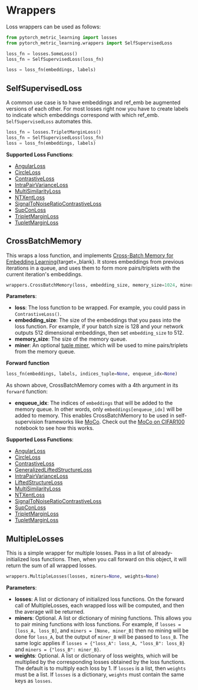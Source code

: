 # Wrappers
Loss wrappers can be used as follows:

```python
from pytorch_metric_learning import losses
from pytorch_metric_learning.wrappers import SelfSupervisedLoss

loss_fn = losses.SomeLoss()
loss_fn = SelfSupervisedLoss(loss_fn)

loss = loss_fn(embeddings, labels)
```

## SelfSupervisedLoss

A common use case is to have embeddings and ref_emb be augmented versions of each other. For most losses right now you have to create labels to indicate which embeddings correspond with which ref_emb. `SelfSupervisedLoss` automates this.

```python
loss_fn = losses.TripletMarginLoss()
loss_fn = SelfSupervisedLoss(loss_fn)
loss = loss_fn(embeddings, labels)
```

**Supported Loss Functions**:
 - [AngularLoss](losses.md#AngularLoss)
 - [CircleLoss](losses.md#CircleLoss)
 - [ContrastiveLoss](losses.md#ContrastiveLoss)
 - [IntraPairVarianceLoss](losses.md#IntraPairVarianceLoss)
 - [MultiSimilarityLoss](losses.md#MultiSimilarityLoss)
 - [NTXentLoss](losses.md#NTXentLoss)
 - [SignalToNoiseRatioContrastiveLoss](losses.md#SignalToNoiseRatioContrastiveLoss)
 - [SupConLoss](losses.md#SupConLoss)
 - [TripletMarginLoss](losses.md#TripletMarginLoss)
 - [TupletMarginLoss](losses.md#TupletMarginLoss)

## CrossBatchMemory 
This wraps a loss function, and implements [Cross-Batch Memory for Embedding Learning](https://arxiv.org/pdf/1912.06798.pdf){target=_blank}. It stores embeddings from previous iterations in a queue, and uses them to form more pairs/triplets with the current iteration's embeddings.

```python
wrappers.CrossBatchMemory(loss, embedding_size, memory_size=1024, miner=None)
```

**Parameters**:

* **loss**: The loss function to be wrapped. For example, you could pass in ```ContrastiveLoss()```.
* **embedding_size**: The size of the embeddings that you pass into the loss function. For example, if your batch size is 128 and your network outputs 512 dimensional embeddings, then set ```embedding_size``` to 512.
* **memory_size**: The size of the memory queue.
* **miner**: An optional [tuple miner](miners.md), which will be used to mine pairs/triplets from the memory queue.

**Forward function**
```python
loss_fn(embeddings, labels, indices_tuple=None, enqueue_idx=None)
```

As shown above, CrossBatchMemory comes with a 4th argument in its ```forward``` function:

* **enqueue_idx**: The indices of ```embeddings``` that will be added to the memory queue. In other words, only ```embeddings[enqueue_idx]``` will be added to memory. This enables CrossBatchMemory to be used in self-supervision frameworks like [MoCo](https://arxiv.org/pdf/1911.05722.pdf). Check out the [MoCo on CIFAR100](https://github.com/KevinMusgrave/pytorch-metric-learning/tree/master/examples#simple-examples) notebook to see how this works.


**Supported Loss Functions**:
 - [AngularLoss](losses.md#AngularLoss)
 - [CircleLoss](losses.md#CircleLoss)
 - [ContrastiveLoss](losses.md#ContrastiveLoss)
 - [GeneralizedLiftedStructureLoss](losses.md#GeneralizedLiftedStructureLoss)
 - [IntraPairVarianceLoss](losses.md#IntraPairVarianceLoss)
 - [LiftedStructureLoss](losses.md#LiftedStructureLoss)
 - [MultiSimilarityLoss](losses.md#MultiSimilarityLoss)
 - [NTXentLoss](losses.md#NTXentLoss)
 - [SignalToNoiseRatioContrastiveLoss](losses.md#SignalToNoiseRatioContrastiveLoss)
 - [SupConLoss](losses.md#SupConLoss)
 - [TripletMarginLoss](losses.md#TripletMarginLoss)
 - [TupletMarginLoss](losses.md#TupletMarginLoss)



## MultipleLosses
This is a simple wrapper for multiple losses. Pass in a list of already-initialized loss functions. Then, when you call forward on this object, it will return the sum of all wrapped losses.
```python
wrappers.MultipleLosses(losses, miners=None, weights=None)
```
**Parameters**:

* **losses**: A list or dictionary of initialized loss functions. On the forward call of MultipleLosses, each wrapped loss will be computed, and then the average will be returned.
* **miners**: Optional. A list or dictionary of mining functions. This allows you to pair mining functions with loss functions. For example, if ```losses = [loss_A, loss_B]```, and ```miners = [None, miner_B]``` then no mining will be done for ```loss_A```, but the output of ```miner_B``` will be passed to ```loss_B```. The same logic applies if ```losses = {"loss_A": loss_A, "loss_B": loss_B}``` and ```miners = {"loss_B": miner_B}```.
* **weights**: Optional. A list or dictionary of loss weights, which will be multiplied by the corresponding losses obtained by the loss functions. The default is to multiply each loss by 1. If ```losses``` is a list, then ```weights``` must be a list. If ```losses``` is a dictionary, ```weights``` must contain the same keys as ```losses```. 
